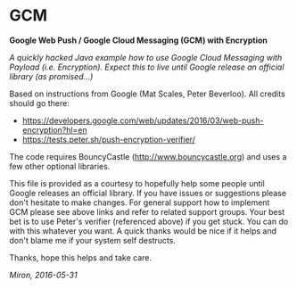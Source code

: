 # GCM
__Google Web Push / Google Cloud Messaging (GCM) with Encryption__

_A quickly hacked Java example how to use Google Cloud Messaging with Payload (i.e. Encryption). Expect this to live until Google release an official library (as promised...)_
 
 Based on instructions from Google (Mat Scales, Peter Beverloo). All credits should go there:
 
 * https://developers.google.com/web/updates/2016/03/web-push-encryption?hl=en
 * https://tests.peter.sh/push-encryption-verifier/
 
The code requires BouncyCastle (http://www.bouncycastle.org) and uses a few other optional libraries.

This file is provided as a courtesy to hopefully help some people until Google releases an official library. If you have issues or suggestions please don't hesitate to make changes. For general support how to implement GCM please see above links and refer to related support groups. Your best bet is to use Peter's verifier (referenced above) if you get stuck.
You can do with this whatever you want. A quick thanks would be nice if it helps and don't blame me if your system self destructs.

Thanks, hope this helps and take care.

_Miron, 2016-05-31_
